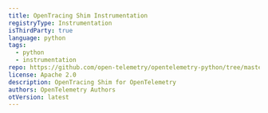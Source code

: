 ```yaml
---
title: OpenTracing Shim Instrumentation
registryType: Instrumentation
isThirdParty: true
language: python
tags:
  - python
  - instrumentation
repo: https://github.com/open-telemetry/opentelemetry-python/tree/master/instrumentation/opentelemetry-instrumentation-opentracing-shim
license: Apache 2.0
description: OpenTracing Shim for OpenTelemetry
authors: OpenTelemetry Authors
otVersion: latest
---
```

